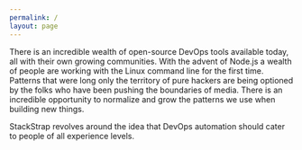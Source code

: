 ```yaml
---
permalink: /
layout: page
---
```


There is an incredible wealth of open-source DevOps tools available today, all
with their own growing communities. With the advent of Node.js a wealth of
people are working with the Linux command line for the first time. Patterns
that were long only the territory of pure hackers are being optioned by the
folks who have been pushing the boundaries of media. There is an incredible
opportunity to normalize and grow the patterns we use when building new things.

StackStrap revolves around the idea that DevOps automation should cater to
people of all experience levels.
